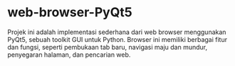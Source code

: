 # web-browser-PyQt5
Projek ini adalah implementasi sederhana dari web browser menggunakan PyQt5, sebuah toolkit GUI untuk Python. Browser ini memiliki berbagai fitur dan fungsi, seperti pembukaan tab baru, navigasi maju dan mundur, penyegaran halaman, dan pencarian web.
